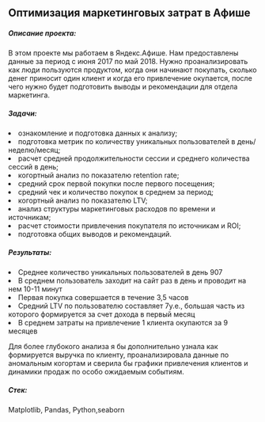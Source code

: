 <h2>Оптимизация маркетинговых затрат в Афише </h2>

<h5>Описание проекта:</h5> В этом проекте мы работаем в Яндекс.Афише. Нам предоставлены данные за период с июня 2017 по май 2018. Нужно проанализировать как люди пользуются продуктом, когда они начинают покупать, сколько денег приносит один клиент и когда его привлечение окупается, после чего нужно будет подготовить выводы и рекомендации для отдела маркетинга.

<h5>Задачи:</h5>
<li> ознакомление и подготовка данных к анализу;</li>
<li> подготовка метрик по количеству уникальных пользователей в день/неделю/месяц;</li>
<li> расчет средней продолжительности сессии и среднего количества сессий в день;</li>
<li> когортный анализ по показателю retention rate;</li>
<li> средний срок первой покупки после первого посещения;</li>
<li> средний чек и количество покупок в среднем за период;</li>
<li> когортный анализ по показателю LTV;</li>
<li> анализ структуры маркетинговых расходов по времени и источникам;</li>
<li> расчет стоимости привлечения покупателя по источникам и ROI;</li>
<li> подготовка общих выводов и рекомендаций.</li>

<h5>Результаты:</h5>
<li> Среднее количество уникальных пользователей в день 907</li>
<li> В среднем пользователь заходит на сайт раз в день и проводит на нем 10-11 минут</li>
<li> Первая покупка совершается в течение 3,5 часов</li>
<li> Средний LTV по пользователю составляет 7у.е., большая часть из которого формируется за счет дохода в первый месяц</li>
<li> В среднем затраты на привлечение 1 клиента окупаются за 9 месяцев</li>


Для более глубокого анализа я бы дополнительно узнала как формируется выручка по клиенту, проанализировала данные по аномальным когортам и сверила бы графики привлечения клиентов и динамики продаж по особо ожидаемым событиям.

<h5>Стек: </h5> Matplotlib, Pandas, Python,seaborn 
